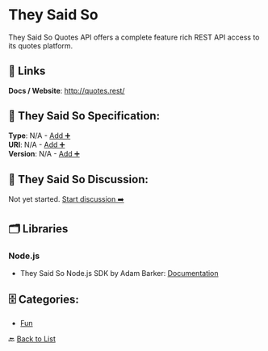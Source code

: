 # They Said So

They Said So Quotes API offers a complete feature rich REST API access to its quotes platform.

##  🔗 Links
**Docs / Website**: http://quotes.rest/

## 🧬 They Said So Specification:
**Type**: N/A - [Add ➕](https://github.com/apis-list/apis-list/edit/main/apis.yaml#L19466)  
**URI**: N/A - [Add ➕](https://github.com/apis-list/apis-list/edit/main/apis.yaml#L19466)  
**Version**: N/A - [Add ➕](https://github.com/apis-list/apis-list/edit/main/apis.yaml#L19466)

## 💬 They Said So Discussion:
Not yet started. [Start discussion ➡️](https://github.com/apis-list/apis-list/discussions/new)

## 🗂️ Libraries
### Node.js
- They Said So Node.js SDK by Adam Barker: [Documentation](https://github.com/q-state/node-theysaidso)


## 🗄️ Categories:
- [Fun](https://github.com/apis-list/apis-list#fun-)

🔙  [Back to List](https://github.com/apis-list/apis-list)
